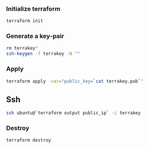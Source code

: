### Initialize terraform
```bash
terraform init
```

### Generate a key-pair
```bash
rm terrakey*
ssh-keygen -f terrakey -N ""
```

### Apply
```bash
terraform apply -var="public_key=`cat terrakey.pub`"
```

## Ssh
```bash
ssh ubuntu@`terraform output public_ip` -i terrakey
```

### Destroy
```bash
terraform destroy
```
